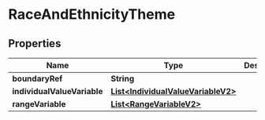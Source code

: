 
# RaceAndEthnicityTheme

## Properties
Name | Type | Description | Notes
------------ | ------------- | ------------- | -------------
**boundaryRef** | **String** |  |  [optional]
**individualValueVariable** | [**List&lt;IndividualValueVariableV2&gt;**](IndividualValueVariableV2.md) |  |  [optional]
**rangeVariable** | [**List&lt;RangeVariableV2&gt;**](RangeVariableV2.md) |  |  [optional]




